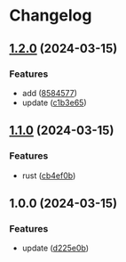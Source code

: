 # Changelog

## [1.2.0](https://github.com/kmd-fl/test-ci-3/compare/test-ci-v1.1.0...test-ci-v1.2.0) (2024-03-15)


### Features

* add ([8584577](https://github.com/kmd-fl/test-ci-3/commit/8584577684db78d7e413e1aaba96b9bcea55d27d))
* update ([c1b3e65](https://github.com/kmd-fl/test-ci-3/commit/c1b3e653d17d29fd6eae2c6e9de80cb7c00fc9bc))

## [1.1.0](https://github.com/kmd-fl/test-ci-2/compare/v1.0.0...v1.1.0) (2024-03-15)


### Features

* rust ([cb4ef0b](https://github.com/kmd-fl/test-ci-2/commit/cb4ef0b998b15992de12b588a949d48ca7a240ac))

## 1.0.0 (2024-03-15)


### Features

* update ([d225e0b](https://github.com/kmd-fl/test-ci-2/commit/d225e0bae54c1ee822166b085154e031404df3f5))
